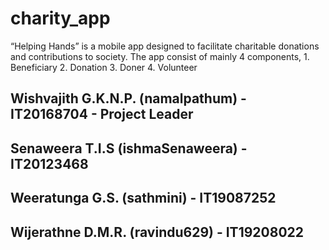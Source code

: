 # charity_app

“Helping Hands” is a mobile app designed to facilitate charitable donations and contributions to society. The app consist of mainly 4 components,
	1.  Beneficiary
	2. Donation
	3. Doner
	4. Volunteer

## Wishvajith G.K.N.P. (namalpathum) - IT20168704 - Project Leader
## Senaweera T.I.S (ishmaSenaweera) - IT20123468
## Weeratunga G.S. (sathmini) - IT19087252
## Wijerathne D.M.R. (ravindu629) - IT19208022
